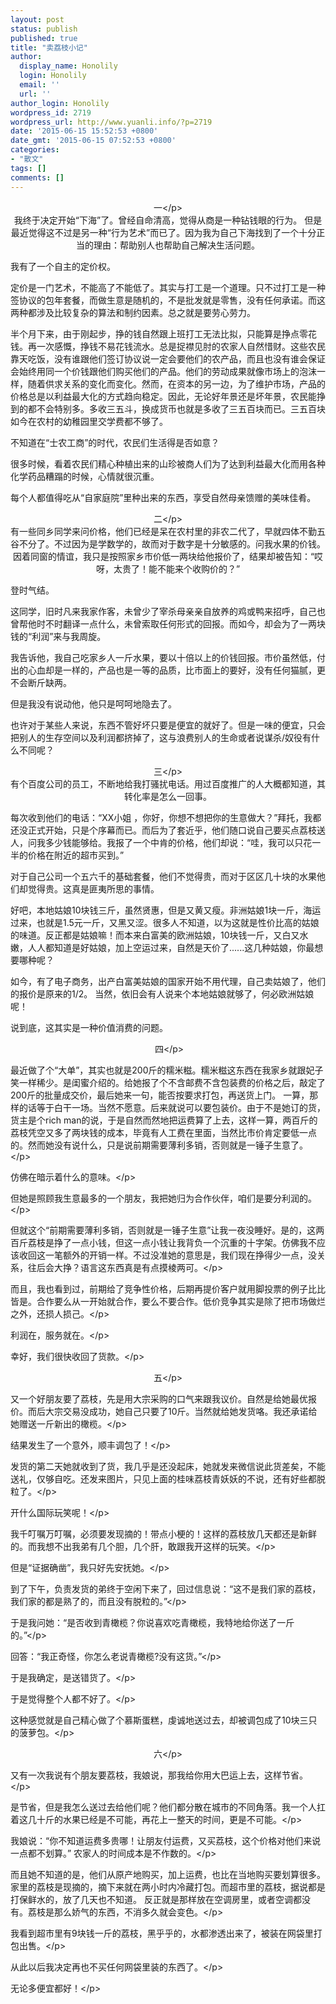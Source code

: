 ```yaml
---
layout: post
status: publish
published: true
title: "卖荔枝小记"
author:
  display_name: Honolily
  login: Honolily
  email: ''
  url: ''
author_login: Honolily
wordpress_id: 2719
wordpress_url: http://www.yuanli.info/?p=2719
date: '2015-06-15 15:52:53 +0800'
date_gmt: '2015-06-15 07:52:53 +0800'
categories:
- "散文"
tags: []
comments: []
---
```

<p style="text-align: center;">一<&#47;p><br />
我终于决定开始&ldquo;下海&rdquo;了。曾经自命清高，觉得从商是一种钻钱眼的行为。 但是最近觉得这不过是另一种&ldquo;行为艺术&rdquo;而已了。因为我为自己下海找到了一个十分正当的理由：帮助别人也帮助自己解决生活问题。</p>
<p>我有了一个自主的定价权。</p>
<p>定价是一门艺术，不能高了不能低了。其实与打工是一个道理。只不过打工是一种签协议的包年套餐，而做生意是随机的，不是批发就是零售，没有任何承诺。而这两种都涉及比较复杂的算法和制约因素。总之就是要劳心劳力。</p>
<p>半个月下来，由于刚起步，挣的钱自然跟上班打工无法比拟，只能算是挣点零花钱。再一次感慨，挣钱不易花钱流水。总是捉襟见肘的农家人自然惜财。这些农民靠天吃饭，没有谁跟他们签订协议说一定会要他们的农产品，而且也没有谁会保证会始终用同一个价钱跟他们购买他们的产品。他们的劳动成果就像市场上的泡沫一样，随着供求关系的变化而变化。然而，在资本的另一边，为了维护市场，产品的价格总是以利益最大化的方式趋向稳定。因此，无论好年景还是坏年景，农民能挣到的都不会特别多。多收三五斗，换成货币也就是多收了三五百块而已。三五百块如今在农村的幼稚园里交学费都不够了。</p>
<p>不知道在&ldquo;士农工商&rdquo;的时代，农民们生活得是否如意？</p>
<p>很多时候，看着农民们精心种植出来的山珍被商人们为了达到利益最大化而用各种化学药品糟蹋的时候，心情就很沉重。</p>
<p>每个人都值得吃从&ldquo;自家庭院&rdquo;里种出来的东西，享受自然母亲馈赠的美味佳肴。</p>
<p style="text-align: center;">二<&#47;p><br />
有一些同乡同学来问价格，他们已经是呆在农村里的非农二代了，早就四体不勤五谷不分了。不过因为是学数学的，故而对于数字是十分敏感的。问我水果的价钱。因着同窗的情谊，我只是按照家乡市价低一两块给他报价了，结果却被告知：&ldquo;哎呀，太贵了！能不能来个收购价的？&rdquo;</p>
<p>登时气结。</p>
<p>这同学，旧时凡来我家作客，未曾少了宰杀母亲亲自放养的鸡或鸭来招呼，自己也曾帮他时不时翻译一点什么，未曾索取任何形式的回报。而如今，却会为了一两块钱的&ldquo;利润&rdquo;来与我周旋。</p>
<p>我告诉他，我自己吃家乡人一斤水果，要以十倍以上的价钱回报。市价虽然低，付出的心血却是一样的，产品也是一等的品质，比市面上的要好，没有任何猫腻，更不会断斤缺两。</p>
<p>但是我没有说动他，他只是呵呵地隐去了。</p>
<p>也许对于某些人来说，东西不管好坏只要是便宜的就好了。但是一味的便宜，只会把别人的生存空间以及利润都挤掉了，这与浪费别人的生命或者说谋杀&#47;奴役有什么不同呢？</p>
<p style="text-align: center;">三<&#47;p><br />
有个百度公司的员工，不断地给我打骚扰电话。用过百度推广的人大概都知道，其转化率是怎么一回事。</p>
<p>每次收到他们的电话：&ldquo;XX小姐 ，你好，你想不想把你的生意做大？&rdquo;拜托，我都还没正式开始，只是个序幕而已。而后为了套近乎，他们随口说自己要买点荔枝送人，问我多少钱能够给。我报了一个中肯的价格，他们却说：&ldquo;哇，我可以只花一半的价格在附近的超市买到。&rdquo;</p>
<p>对于自己公司一个五六千的基础套餐，他们不觉得贵，而对于区区几十块的水果他们却觉得贵。这真是匪夷所思的事情。</p>
<p>好吧，本地姑娘10块钱三斤，虽然贤惠，但是又黄又瘦。非洲姑娘1块一斤，海运过来，也就是1.5元一斤，又黑又涩。很多人不知道，以为这就是性价比高的姑娘的味道。反正都是姑娘嘛！而本来白富美的欧洲姑娘，10块钱一斤，又白又水嫩，人人都知道是好姑娘，加上空运过来，自然是天价了......这几种姑娘，你最想要哪种呢？</p>
<p>如今，有了电子商务，出产白富美姑娘的国家开始不用代理，自己卖姑娘了，他们的报价是原来的1&#47;2。 当然，依旧会有人说来个本地姑娘就够了，何必欧洲姑娘呢！</p>
<p>说到底，这其实是一种价值消费的问题。</p>
<p style="text-align: center;">&nbsp;四<&#47;p></p>
<p style="text-align: left;">最近做了个&ldquo;大单&rdquo;，其实也就是200斤的糯米糍。糯米糍这东西在我家乡就跟妃子笑一样稀少。是闺蜜介绍的。给她报了个不含邮费不含包装费的价格之后，敲定了200斤的批量成交价，最后她来一句，能否按要求打包，再送货上门。 一算，那样的话等于白干一场。当然不愿意。后来就说可以要包装价。由于不是她订的货，货主是个rich man的说，于是自然而然地把运费算了上去，这样一算，两百斤的荔枝凭空又多了两块钱的成本，毕竟有人工费在里面，当然比市价肯定要低一点的。然而她没有说什么，只是说前期需要薄利多销，否则就是一锤子生意了。<&#47;p></p>
<p style="text-align: left;">仿佛在暗示着什么的意味。<&#47;p></p>
<p style="text-align: left;">但她是照顾我生意最多的一个朋友，我把她归为合作伙伴，咱们是要分利润的。<&#47;p></p>
<p style="text-align: left;">但就这个&ldquo;前期需要薄利多销，否则就是一锤子生意&rdquo;让我一夜没睡好。是的，这两百斤荔枝是挣了一点小钱，但这一点小钱让我背负一个沉重的十字架。仿佛我不应该收回这一笔额外的开销一样。不过没准她的意思是，我们现在挣得少一点，没关系，往后会大挣？语言这东西真是有点摸棱两可。<&#47;p></p>
<p style="text-align: left;">而且，我也看到过，前期给了竞争性价格，后期再提价客户就用脚投票的例子比比皆是。合作要么从一开始就合作，要么不要合作。低价竞争其实是除了把市场做烂之外，还损人损己。<&#47;p></p>
<p style="text-align: left;">利润在，服务就在。<&#47;p></p>
<p style="text-align: left;">幸好，我们很快收回了货款。<&#47;p></p>
<p style="text-align: center;">五<&#47;p></p>
<p style="text-align: left;">又一个好朋友要了荔枝，先是用大宗采购的口气来跟我议价。自然是给她最优报价。而后大宗交易没成功，她自己只要了10斤。当然就给她发货咯。我还承诺给她赠送一斤新出的橄榄。<&#47;p></p>
<p style="text-align: left;">结果发生了一个意外，顺丰调包了！<&#47;p></p>
<p style="text-align: left;">发货的第二天她就收到了货，我几乎是还没起床，她就发来微信说此货差矣，不能送礼，仅够自吃。还发来图片，只见上面的桂味荔枝青妖妖的不说，还有好些都脱粒了。<&#47;p></p>
<p style="text-align: left;">开什么国际玩笑呢！<&#47;p></p>
<p style="text-align: left;">我千叮嘱万叮嘱，必须要发现摘的！带点小梗的！这样的荔枝放几天都还是新鲜的。而我想不出我弟有几个胆，几个肝，敢跟我开这样的玩笑。<&#47;p></p>
<p style="text-align: left;">但是&ldquo;证据确凿&rdquo;，我只好先安抚她。<&#47;p></p>
<p style="text-align: left;">到了下午，负责发货的弟终于空闲下来了，回过信息说：&ldquo;这不是我们家的荔枝，我们家的都是熟了的，而且没有脱粒的。&rdquo;<&#47;p></p>
<p style="text-align: left;">于是我问她：&ldquo;是否收到青橄榄？你说喜欢吃青橄榄，我特地给你送了一斤的。&rdquo;<&#47;p></p>
<p style="text-align: left;">回答：&ldquo;我正奇怪，你怎么老说青橄榄?没有这货。&rdquo;<&#47;p></p>
<p style="text-align: left;">于是我确定，是送错货了。<&#47;p></p>
<p style="text-align: left;">于是觉得整个人都不好了。<&#47;p></p>
<p style="text-align: left;">这种感觉就是自己精心做了个慕斯蛋糕，虔诚地送过去，却被调包成了10块三只的菠萝包。<&#47;p></p>
<p style="text-align: center;">六<&#47;p></p>
<p style="text-align: left;">又有一次我说有个朋友要荔枝，我娘说，那我给你用大巴运上去，这样节省。<&#47;p></p>
<p style="text-align: left;">是节省，但是我怎么送过去给他们呢？他们都分散在城市的不同角落。我一个人扛着这几十斤的水果已经是不可能，再花上一整天的时间，更是不可能。<&#47;p></p>
<p style="text-align: left;">我娘说：&ldquo;你不知道运费多贵哪！让朋友付运费，又买荔枝，这个价格对他们来说一点都不划算。&rdquo; 农家人的时间成本是不作数的。<&#47;p></p>
<p style="text-align: left;">而且她不知道的是，他们从原产地购买，加上运费，也比在当地购买要划算很多。家里的荔枝是现摘的，摘下来就在两小时内冷藏打包。而超市里的荔枝，据说都是打保鲜水的，放了几天也不知道。 反正就是那样放在空调房里，或者空调都没有。荔枝是那么娇气的东西，不消多久就会变色。<&#47;p></p>
<p style="text-align: left;">我看到超市里有9块钱一斤的荔枝，黑乎乎的，水都渗透出来了，被装在网袋里打包出售。<&#47;p></p>
<p style="text-align: left;">从此以后我决定再也不买任何网袋里装的东西了。<&#47;p></p>
<p style="text-align: left;">无论多便宜都好！<&#47;p><br />
&nbsp;</p>
<p>&nbsp;</p>
